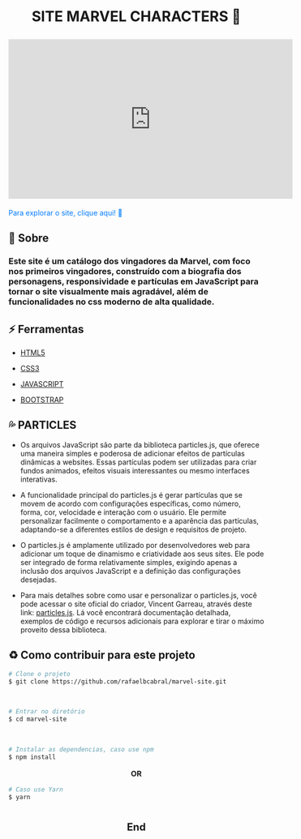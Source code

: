 <h1 align="center">
<p ><b> SITE MARVEL CHARACTERS 🤖</b> <br> <p style="font-size: 15px"></p>

<iframe width="560" height="315" src="https://www.youtube.com/embed/GpTwZjvu-do&ab_channel=Rafael" title="YouTube video player" frameborder="0" allow="accelerometer; autoplay; clipboard-write; encrypted-media; gyroscope; picture-in-picture; web-share" allowfullscreen></iframe>
</h1>


<a href="https://marvell-site.netlify.app/" style="text-decoration: none; color: #007bff;">
Para explorar o site, clique aqui! 🚀</h2>
</a>


##  🚩 Sobre

### Este site é um catálogo dos vingadores da Marvel, com foco nos primeiros vingadores, construído com a biografia dos personagens, responsividade e partículas em JavaScript para tornar o site visualmente mais agradável, além de funcionalidades no css moderno de alta qualidade.


## ⚡ Ferramentas

- [HTML5](https://www.w3schools.com/html/)

- [CSS3](https://www.w3schools.com/css/)

- [JAVASCRIPT](https://www.w3schools.com/js/)

- [BOOTSTRAP](https://www.w3schools.com/bootstrap/)


## 💦 PARTICLES

- Os arquivos JavaScript são parte da biblioteca particles.js, que oferece uma maneira simples e poderosa de adicionar efeitos de partículas dinâmicas a websites. Essas partículas podem ser utilizadas para criar fundos animados, efeitos visuais interessantes ou mesmo interfaces interativas.

- A funcionalidade principal do particles.js é gerar partículas que se movem de acordo com configurações específicas, como número, forma, cor, velocidade e interação com o usuário. Ele permite personalizar facilmente o comportamento e a aparência das partículas, adaptando-se a diferentes estilos de design e requisitos de projeto.

- O particles.js é amplamente utilizado por desenvolvedores web para adicionar um toque de dinamismo e criatividade aos seus sites. Ele pode ser integrado de forma relativamente simples, exigindo apenas a inclusão dos arquivos JavaScript e a definição das configurações desejadas.

- Para mais detalhes sobre como usar e personalizar o particles.js, você pode acessar o site oficial do criador, Vincent Garreau, através deste link: [particles.js](https://vincentgarreau.com/particles.js/). Lá você encontrará documentação detalhada, exemplos de código e recursos adicionais para explorar e tirar o máximo proveito dessa biblioteca.

## ♻️ Como contribuir para este projeto

```bash
# Clone o projeto
$ git clone https://github.com/rafaelbcabral/marvel-site.git
````
<br>

````bash
# Entrar no diretório
$ cd marvel-site
````
<br>

````bash
# Instalar as dependencias, caso use npm
$ npm install
````

<p style="text-align: center; font-size: 15px; "><b>OR</b></p>

````bash
# Caso use Yarn
$ yarn
````

<h1></h1>
<p style="text-align: center; font-weight: bold; font-size: 20px">End</p>
